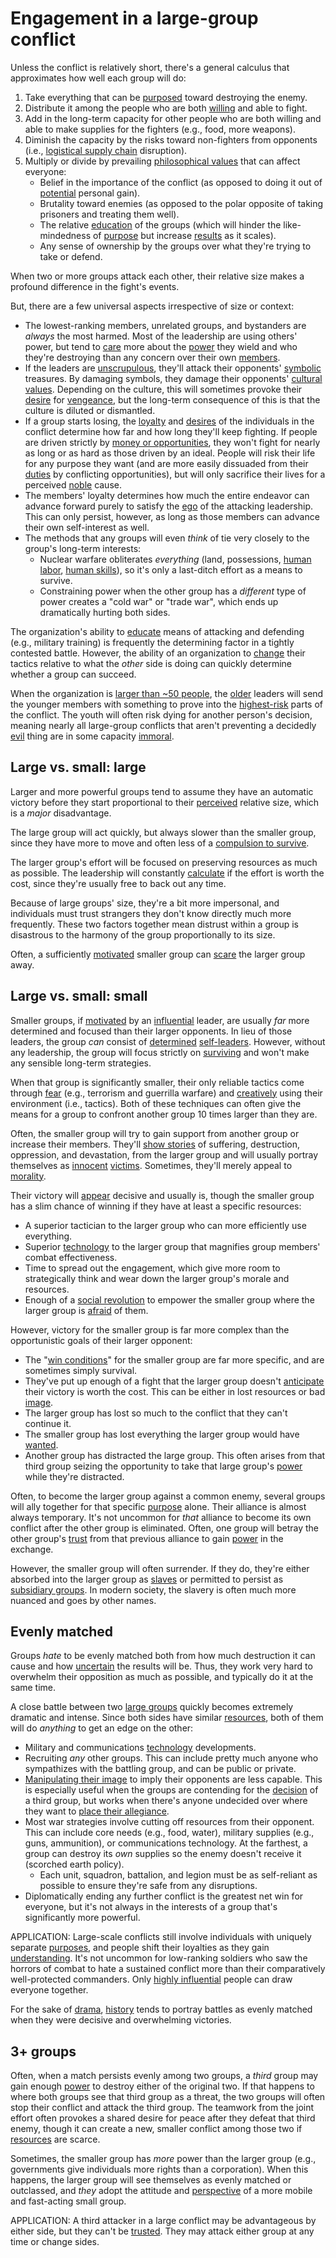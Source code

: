 
# Engagement in a large-group conflict

Unless the conflict is relatively short, there's a general calculus that approximates how well each group will do:

1. Take everything that can be [purposed](purpose.md) toward destroying the enemy.
2. Distribute it among the people who are both [willing](people-decisions.md) and able to fight.
3. Add in the long-term capacity for other people who are both willing and able to make supplies for the fighters (e.g., food, more weapons).
4. Diminish the capacity by the risks toward non-fighters from opponents (i.e., [logistical supply chain](logistics.md) disruption).
5. Multiply or divide by prevailing [philosophical values](values.md) that can affect everyone:
   - Belief in the importance of the conflict (as opposed to doing it out of [potential](imagination.md) personal gain).
   - Brutality toward enemies (as opposed to the polar opposite of taking prisoners and treating them well).
   - The relative [education](understanding.md) of the groups (which will hinder the like-mindedness of [purpose](purpose.md) but increase [results](results.md) as it scales).
   - Any sense of ownership by the groups over what they're trying to take or defend.

When two or more groups attack each other, their relative size makes a profound difference in the fight's events.

But, there are a few universal aspects irrespective of size or context:

- The lowest-ranking members, unrelated groups, and bystanders are *always* the most harmed. Most of the leadership are using others' power, but tend to [care](people-love.md) more about the [power](power.md) they wield and who they're destroying than any concern over their own [members](groups-member.md).
- If the leaders are [unscrupulous](morality-evil.md), they'll attack their opponents' [symbolic](symbols.md) treasures. By damaging symbols, they damage their opponents' [cultural values](people-culture.md). Depending on the culture, this will sometimes provoke their [desire](purpose.md) for [vengeance](hardship-ptsd.md), but the long-term consequence of this is that the culture is diluted or dismantled.
- If a group starts losing, the [loyalty](trust.md) and [desires](purpose.md) of the individuals in the conflict determine how far and how long they'll keep fighting. If people are driven strictly by [money or opportunities](power-types.md), they won't fight for nearly as long or as hard as those driven by an ideal. People will risk their life for any purpose they want (and are more easily dissuaded from their [duties](people-rules.md) by conflicting opportunities), but will only sacrifice their lives for a perceived [noble](morality.md) cause.
- The members' loyalty determines how much the entire endeavor can advance forward purely to satisfy the [ego](humanity.md) of the attacking leadership. This can only persist, however, as long as those members can advance their own self-interest as well.
- The methods that any groups will even *think* of tie very closely to the group's long-term interests:
  - Nuclear warfare obliterates *everything* (land, possessions, [human labor](results.md), [human skills](understanding.md)), so it's only a last-ditch effort as a means to survive.
  - Constraining power when the other group has a *different* type of power creates a "cold war" or "trade war", which ends up dramatically hurting both sides.

The organization's ability to [educate](education.md) means of attacking and defending (e.g., military training) is frequently the determining factor in a tightly contested battle. However, the ability of an organization to [change](people-changes.md) their tactics relative to what the *other* side is doing can quickly determine whether a group can succeed.

When the organization is [larger than ~50 people](groups-large.md), the [older](maturity.md) leaders will send the younger members with something to prove into the [highest-risk](safety.md) parts of the conflict. The youth will often risk dying for another person's decision, meaning nearly all large-group conflicts that aren't preventing a decidedly [evil](morality-evil.md) thing are in some capacity [immoral](morality.md).

## Large vs. small: large

Larger and more powerful groups tend to assume they have an automatic victory before they start proportional to their [perceived](people-image-why.md) relative size, which is a *major* disadvantage.

The large group will act quickly, but always slower than the smaller group, since they have more to move and often less of a [compulsion to survive](mind-feelings-fear.md).

The larger group's effort will be focused on preserving resources as much as possible. The leadership will constantly [calculate](people-decisions.md) if the effort is worth the cost, since they're usually free to back out any time.

Because of large groups' size, they're a bit more impersonal, and individuals must trust strangers they don't know directly much more frequently. These two factors together mean distrust within a group is disastrous to the harmony of the group proportionally to its size.

Often, a sufficiently [motivated](purpose.md) smaller group can [scare](mind-feelings-fear.md) the larger group away.

## Large vs. small: small

Smaller groups, if [motivated](purpose.md) by an [influential](influence.md) leader, are usually *far* more determined and focused than their larger opponents. In lieu of those leaders, the group *can* consist of [determined](purpose.md) [self-leaders](success-1_why.md). However, without any leadership, the group will focus strictly on [surviving](mind-feelings-fear.md) and won't make any sensible long-term strategies.

When that group is significantly smaller, their only reliable tactics come through [fear](mind-feelings-fear.md) (e.g., terrorism and guerrilla warfare) and [creatively](mind-creativity.md) using their environment (i.e., tactics). Both of these techniques can often give the means for a group to confront another group 10 times larger than they are.

Often, the smaller group will try to gain support from another group or increase their members. They'll [show stories](stories-storytellers.md) of suffering, destruction, oppression, and devastation, from the larger group and will usually portray themselves as [innocent](morality-justice.md) [victims](hardship-ptsd.md). Sometimes, they'll merely appeal to [morality](morality.md).

Their victory will [appear](people-image-why.md) decisive and usually is, though the smaller group has a slim chance of winning if they have at least a specific resources:

- A superior tactician to the larger group who can more efficiently use everything.
- Superior [technology](technology.md) to the larger group that magnifies group members' combat effectiveness.
- Time to spread out the engagement, which give more room to strategically think and wear down the larger group's morale and resources.
- Enough of a [social revolution](trends.md) to empower the smaller group where the larger group is [afraid](mind-feelings-fear.md) of them.

However, victory for the smaller group is far more complex than the opportunistic goals of their larger opponent:

- The "[win conditions](math-gametheory.md)" for the smaller group are far more specific, and are sometimes simply survival.
- They've put up enough of a fight that the larger group doesn't [anticipate](imagination.md) their victory is worth the cost. This can be either in lost resources or bad [image](people-image-why.md).
- The larger group has lost so much to the conflict that they can't continue it.
- The smaller group has lost everything the larger group would have [wanted](purpose.md).
- Another group has distracted the large group. This often arises from that third group seizing the opportunity to take that large group's [power](power.md) while they're distracted.

Often, to become the larger group against a common enemy, several groups will ally together for that specific [purpose](purpose.md) alone. Their alliance is almost always temporary. It's not uncommon for *that* alliance to become its own conflict after the other group is eliminated. Often, one group will betray the other group's [trust](trust.md) from that previous alliance to gain [power](power.md) in the exchange.

However, the smaller group will often surrender. If they do, they're either absorbed into the larger group as [slaves](slavery.md) or permitted to persist as [subsidiary groups](mgmt-badsystems.md). In modern society, the slavery is often much more nuanced and goes by other names.

## Evenly matched

Groups *hate* to be evenly matched both from how much destruction it can cause and how [uncertain](understanding-certainty.md) the results will be. Thus, they work very hard to overwhelm their opposition as much as possible, and typically do it at the same time.

A close battle between two [large groups](groups-large.md) quickly becomes extremely dramatic and intense. Since both sides have similar [resources](power.md), both of them will do *anything* to get an edge on the other:

- Military and communications [technology](technology.md) developments.
- Recruiting *any* other groups. This can include pretty much anyone who sympathizes with the battling group, and can be public or private.
- [Manipulating their image](people-image-distortion.md) to imply their opponents are less capable. This is especially useful when the groups are contending for the [decision](people-decisions.md) of a third group, but works when there's anyone undecided over where they want to [place their allegiance](understanding-certainty.md).
- Most war strategies involve cutting off resources from their opponent. This can include core needs (e.g., food, water), military supplies (e.g., guns, ammunition), or communications technology. At the farthest, a group can destroy its *own* supplies so the enemy doesn't receive it (scorched earth policy).
  - Each unit, squadron, battalion, and legion must be as self-reliant as possible to ensure they're safe from any disruptions.
- Diplomatically ending any further conflict is the greatest net win for everyone, but it's not always in the interests of a group that's significantly more powerful.

APPLICATION: Large-scale conflicts still involve individuals with uniquely separate [purposes](purpose.md), and people shift their loyalties as they gain [understanding](understanding.md). It's not uncommon for low-ranking soldiers who saw the horrors of combat to hate a sustained conflict more than their comparatively well-protected commanders. Only [highly influential](influence.md) people can draw everyone together.

For the sake of [drama](stories-storytellers.md), [history](stories-storytellers.md) tends to portray battles as evenly matched when they were decisive and overwhelming victories.

## 3+ groups

Often, when a match persists evenly among two groups, a *third* group may gain enough [power](power.md) to destroy either of the original two. If that happens to where both groups see that third group as a threat, the two groups will often stop their conflict and attack the third group. The teamwork from the joint effort often provokes a shared desire for peace after they defeat that third enemy, though it can create a new, smaller conflict among those two if [resources](power-types.md) are scarce.

Sometimes, the smaller group has *more* power than the larger group (e.g., governments give individuals more rights than a corporation). When this happens, the larger group will see themselves as evenly matched or outclassed, and *they* adopt the attitude and [perspective](people-image-why.md) of a more mobile and fast-acting small group.

APPLICATION: A third attacker in a large conflict may be advantageous by either side, but they can't be [trusted](trust.md). They may attack either group at any time or change sides.
